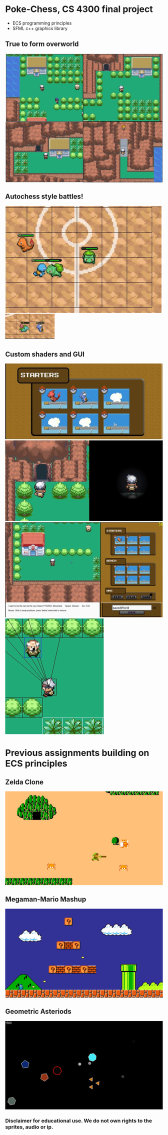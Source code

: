 # Poke-Chess, CS 4300 final project
- ECS programming principles
- SFML c++ graphics library
## True to form overworld
![](images/overworld.JPG)

## Autochess style battles!
![](images/battle.JPG)
![](images/battle2.JPG)

## Custom shaders and GUI
![](images/evo.JPG)
![](images/shader.JPG)
![](images/gui.JPG)
![](images/ray.JPG)

# Previous assignments building on ECS principles
## Zelda Clone
![](images/zelda.JPG)
## Megaman-Mario Mashup
![](images/mega.JPG)
## Geometric Asteriods 
![](images/geo.JPG)

### Disclaimer for educational use. We do not own rights to the sprites, audio or ip.
